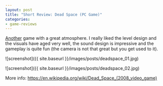 ```yaml
---
layout: post
title: "Short Review: Dead Space (PC Game)"
categories:
- game-reviews
---
```


<p><a href="http://blog.binarynonsense.com/2016/06/29/micro-review-alan-wake-pc/">Another</a> game with a great atmosphere. I really liked the level design and the visuals have aged very well, the sound design is impressive and the gameplay is quite fun (the camera is not that great but you get used to it).</p>


![screenshot]({{ site.baseurl }}/images/posts/deadspace_01.jpg)


![screenshot]({{ site.baseurl }}/images/posts/deadspace_02.jpg)


<p>More info: <a href="https://en.wikipedia.org/wiki/Dead_Space_(2008_video_game)">https://en.wikipedia.org/wiki/Dead_Space_(2008_video_game)</a></p>
